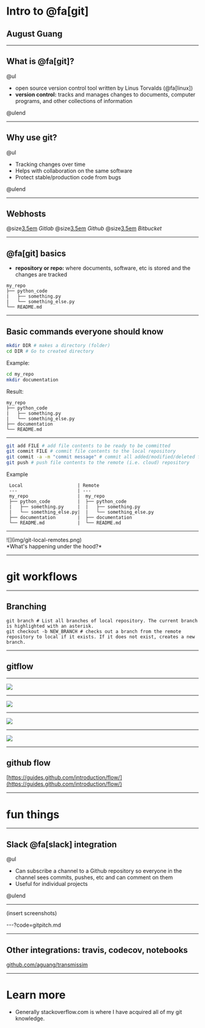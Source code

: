 # Intro to @fa[git]
## August Guang

---

## What is @fa[git]?

@ul

 - open source version control tool written by Linus Torvalds (@fa[linux])
 - **version control:** tracks and manages changes to documents, computer programs, and other collections of information

@ulend

---

## Why use git?

@ul

 * Tracking changes over time
 * Helps with collaboration on the same software
 * Protect stable/production code from bugs

@ulend

---

## Webhosts

@size[3.5em](@fa[gitlab])
*Gitlab*
@size[3.5em](@fa[github])
*Github*
@size[3.5em](@fa[bitbucket])
*Bitbucket*

---

## @fa[git] basics

 * **repository or repo:** where documents, software, etc is stored and the changes are tracked

```text
my_repo
├── python_code
|   ├── something.py
|   └── something_else.py
└── README.md

```

---

## Basic commands everyone should know

```bash
mkdir DIR # makes a directory (folder)
cd DIR # Go to created directory
```

Example:
```bash
cd my_repo
mkdir documentation
```

Result:
```text
my_repo
├── python_code
|   ├── something.py
|   └── something_else.py
├── documentation
└── README.md
```

---

```bash
git add FILE # add file contents to be ready to be committed
git commit FILE # commit file contents to the local repository
git commit -a -m "commit message" # commit all added/modified/deleted file contents with specific message
git push # push file contents to the remote (i.e. cloud) repository
```

Example
```text
 Local                    |	Remote
 ---                      | ---
 my_repo                  |  my_repo                  
 ├── python_code          |  ├── python_code          
 |   ├── something.py     |  |   ├── something.py     
 |   └── something_else.py|  |   └── something_else.py
 ├── documentation        |  ├── documentation        
 └── README.md            |  └── README.md
```

---

<div class="left">
	![](img/git-local-remotes.png)
</div>
<div class="right">
	*What's happening under the hood?*
</div>

---

# git workflows

---

## Branching

```
git branch # List all branches of local repository. The current branch is highlighted with an asterisk.
git checkout -b NEW_BRANCH # checks out a branch from the remote repository to local if it exists. If it does not exist, creates a new branch.
```

---

## gitflow

---

![](img/gitflow_master_develop.png)

---

![](img/gitflow_feature.png)

---

![](img/gitflow_release.png)

---

![](img/gitflow_hotfix.png)

---

## github flow

[https://guides.github.com/introduction/flow/](https://guides.github.com/introduction/flow/)

---

# fun things

---

## Slack @fa[slack] integration

@ul

 * Can subscribe a channel to a Github repository so everyone in the channel sees commits, pushes, etc and can comment on them
 * Useful for individual projects

@ulend

---

(insert screenshots)

---?code=gitpitch.md

---

## Other integrations: travis, codecov, notebooks

[github.com/aguang/transmissim](github.com/aguang/transmissim)

---

# Learn more

 * Generally stackoverflow.com is where I have acquired all of my git knowledge.